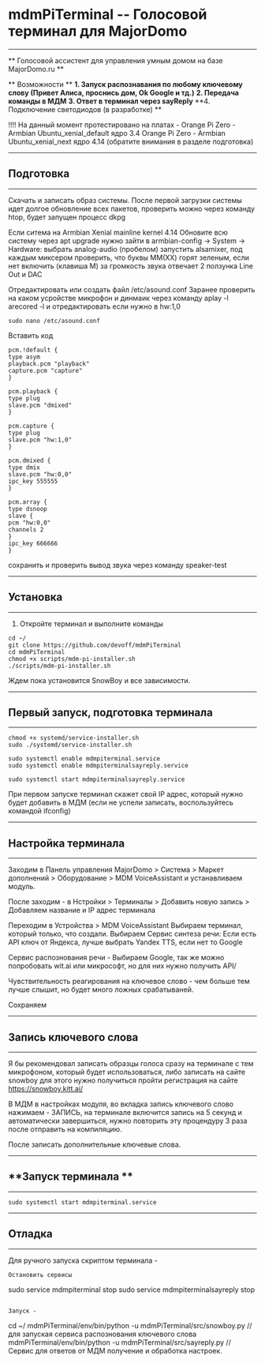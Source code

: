 # mdmPiTerminal -- Голосовой терминал для MajorDomo #
*******************************************************************************************************************************
** Голосовой ассистент для управления умным домом на базе MajorDomo.ru **

** Возможности **
**1. Запуск распознавания по любому ключевому слову (Привет Алиса, проснись дом, Ok Google и тд.)**
**2. Передача команды в МДМ**
**3. Ответ в терминал через sayReply**
**4. Подключение светодиодов (в разработке) **

!!!! На данный момент протестировано на платах - 
Orange Pi Zero - Armbian Ubuntu_xenial_default ядро 3.4 
Orange Pi Zero - Armbian Ubuntu_xenial_next ядро 4.14 (обратите внимания в разделе подготовка) 

*************************************************
## **Подготовка** 
*************************************************
Скачать и записать образ системы.
После первой загрузки системы идет долгое обновление всех пакетов, проверить можно через команду htop, будет запущен процесс dkpg  

Если ситема на Armbian Xenial mainline kernel 4.14
Обновите всю систему через apt upgrade
нужно зайти в armbian-config -> System -> Hardware: выбрать analog-audio (пробелом)
запустить alsamixer, под каждым миксером проверить, что буквы ММ(XX) горят зеленым, если нет включить (клавиша M) 
за громкость звука отвечает 2 ползунка  Line Out и DAC 

Отредактировать или создать файл /etc/asound.conf
Заранее проверить на каком усройстве микрофон и динмаик через команду 
aplay -l 
arecored -l
и отредактировать если нужно в hw:1,0 

```
sudo nano /etc/asound.conf

```
Вставить код 

```
pcm.!default {
type asym
playback.pcm "playback"
capture.pcm "capture"
}

pcm.playback {
type plug
slave.pcm "dmixed"
}

pcm.capture {
type plug
slave.pcm "hw:1,0"
}

pcm.dmixed {
type dmix
slave.pcm "hw:0,0"
ipc_key 555555
}

pcm.array {
type dsnoop
slave {
pcm "hw:0,0"
channels 2
}
ipc_key 666666
}

```
сохранить и проверить вывод звука через команду  speaker-test



*************************************************
## **Установка** 
*************************************************
1. Откройте терминал и выполните команды
```
cd ~/
git clone https://github.com/devoff/mdmPiTerminal
cd mdmPiTerminal
chmod +x scripts/mdm-pi-installer.sh
./scripts/mdm-pi-installer.sh
```
Ждем пока установится SnowBoy и все зависимости. 



**************************************************
## **Первый запуск, подготовка терминала** 
**************************************************

```
chmod +x systemd/service-installer.sh
sudo ./systemd/service-installer.sh

sudo systemctl enable mdmpiterminal.service
sudo systemctl enable mdmpiterminalsayreply.service

sudo systemctl start mdmpiterminalsayreply.service 
```
При первом запуске терминал скажет свой IP адрес, который нужно будет добавить в МДМ (если не успели записать, воспользуйтесь командой ifconfig) 


*************************************************
## **Настройка терминала** 
************************************************
Заходим в Панель управления MajorDomo > Система > Маркет дополнений > Оборудование > MDM VoiceAssistant и устанавливаем модуль. 

После заходим - в Нстройки > Терминалы > Добавить новую запись > Добавляем название и IP адрес терминала 

Переходим в Устройства >  MDM VoiceAssistant
Выбираем терминал, который только, что создали.
Выбираем Сервис синтеза речи:
Если есть API ключ от Яндекса, лучше выбрать Yandex TTS, если нет то Google

Сервис распознования речи - Выбираем Google, так же можно попробовать wit.ai или микрософт, но для них нужно получить API/

Чувствительность реагирования на ключевое слово - чем больше тем лучше слышит, но будет много ложных срабатываней.  

Сохраняем

*************************************************
## **Запись ключевого слова** 
*************************************************

Я бы рекомендовал записать образцы голоса сразу на терминале с тем микрофоном, который будет использоваться, либо записать на сайте snowboy
для этого нужно получиться пройти регистрация на сайте https://snowboy.kitt.ai/

В МДМ в настройках модуля, во вкладка запись ключевого слово нажимаем - ЗАПИСЬ, на терминале включится запись на 5 секунд и автоматически завершиться, 
нужно повторить эту процендуру 3 раза  после отправить на компиляцию. 

После записать дополнительные ключевые слова. 

*************************************************
## **Запуск терминала ** 
*************************************************

```
sudo systemctl start mdmpiterminal.service
```

*************************************************
## **Отладка** 
*************************************************
Для ручного запуска скриптом терминала - 

```
Остановить сервисы 

```
sudo service mdmpiterminal stop
sudo service mdmpiterminalsayreply stop
```

Запуск -
```
cd ~/
mdmPiTerminal/env/bin/python -u mdmPiTerminal/src/snowboy.py // для запуская сервиса распознования ключевого слова 
mdmPiTerminal/env/bin/python -u mdmPiTerminal/src/sayreply.py // Сервис для ответов от МДМ получение и обработка настроек. 
```


